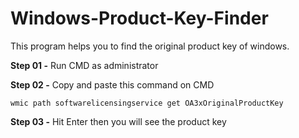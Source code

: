 # Windows-Product-Key-Finder
This program helps you to find the original product key of windows.

**Step 01 -**
Run CMD as administrator

**Step 02 -**
Copy and paste this command on CMD
```
wmic path softwarelicensingservice get OA3xOriginalProductKey
```
**Step 03 -**
Hit Enter then you will see the product key

